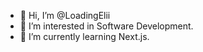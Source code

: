 - 👋 Hi, I’m @LoadingElii
- 👀 I’m interested in Software Development.
- 🌱 I’m currently learning Next.js.

<!---
LoadingElii/LoadingElii is a ✨ special ✨ repository because its `README.md` (this file) appears on your GitHub profile.
You can click the Preview link to take a look at your changes.
--->
